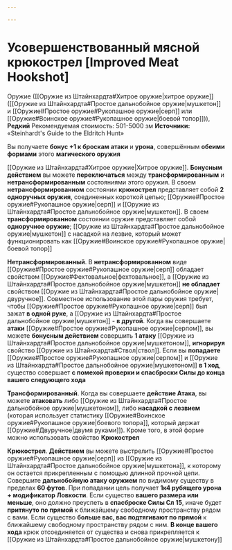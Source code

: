 ```yaml
---

---
```

# Усовершенствованный мясной крюкострел [Improved Meat Hookshot]

Оружие ([[Оружие из Штайнхардта#Хитрое оружие|хитрое оружие]] ([[Оружие из Штайнхардта#Простое дальнобойное оружие|мушкетон]] и [[Оружие#Простое оружие#Рукопашное оружие|серп]] или [[Оружие#Воинское оружие#Рукопашное оружие|боевой топор]])), **Редкий**
Рекомендуемая стоимость: 501-5000 зм
**Источники:** «Steinhardt's Guide to the Eldritch Hunt»

Вы получаете **бонус +1 к броскам атаки** и **урона**, совершённым **обеими формами** этого **магического оружия**

[[Оружие из Штайнхардта#Хитрое оружие|Хитрое оружие]]. **Бонусным действием** вы можете **переключаться** между **трансформированным** и **нетрансформированным** состояниями этого оружия. В своем **нетрансформированном** состоянии **крюкострел** представляет собой **2 одноручных оружия**, соединенных короткой цепью; [[Оружие#Простое оружие#Рукопашное оружие|серп]] и [[Оружие из Штайнхардта#Простое дальнобойное оружие|мушкетон]]. В своем **трансформированном** состоянии оружие представляет собой **одноручное оружие**; [[Оружие из Штайнхардта#Простое дальнобойное оружие|мушкетон]] с насадкой на лезвие, который может функционировать как [[Оружие#Воинское оружие#Рукопашное оружие|боевой топор]]

**Нетрансформированный**. В **нетрансформированном** виде [[Оружие#Простое оружие#Рукопашное оружие|серп]] обладает свойством [[Оружие#Фехтовальное|фехтовальное]], а [[Оружие из Штайнхардта#Простое дальнобойное оружие|мушкетон]] **не обладает** свойством [[Оружие из Штайнхардта#Простое дальнобойное оружие|двуручное]]. Совместное использование этой пары оружия требует, чтобы [[Оружие#Простое оружие#Рукопашное оружие|серп]] был зажат **в одной руке**, а [[Оружие из Штайнхардта#Простое дальнобойное оружие|мушкетон]] - **в другой**. Когда вы совершаете **атаки** [[Оружие#Простое оружие#Рукопашное оружие|серпом]], вы можете **бонусным действием** совершить **1 атаку** [[Оружие из Штайнхардта#Простое дальнобойное оружие|мушкетоном]], **игнорируя** свойство [[Оружие из Штайнхардта#Ствол|ствол]]. Если вы **попадаете** [[Оружие#Простое оружие#Рукопашное оружие|серпом]] и [[Оружие из Штайнхардта#Простое дальнобойное оружие|мушкетоном]] **в 1 ход**, существо совершает **с помехой проверки и спасброски Силы до конца вашего следующего хода**

**Трансформированный**. Когда вы совершаете **действие Атака**, вы можете **атаковать** либо [[Оружие из Штайнхардта#Простое дальнобойное оружие|мушкетоном]], либо **насадкой с лезвием** (которая использует статистику [[Оружие#Воинское оружие#Рукопашное оружие|боевого топора]], который держат [[Оружие#Двуручное|двумя руками]]). Кроме того, в этой форме можно использовать свойство **Крюкострел**

**Крюкострел**. **Действием** вы можете выстрелить [[Оружие#Простое оружие#Рукопашное оружие|серп]] из [[Оружие из Штайнхардта#Простое дальнобойное оружие|мушкетона]], к которому он остается прикрепленным с помощью длинной прочной цепи. Совершите **дальнобойную атаку оружием** по видимому существу в пределах **60 футов**. При попадании цель получает **1к4 рубящего урона + модификатор Ловкости**. Если существо **вашего размера или меньше**, оно должно преуспеть в **спасброске Силы Сл 15**, иначе будет **притянуто по прямой** к ближайшему свободному пространству рядом с вами. Если существо **больше вас, вас подтягивают по прямой** к ближайшему свободному пространству рядом с ним. **В конце вашего хода** крюк отсоединяется от существа и снова прикрепляется к [[Оружие из Штайнхардта#Простое дальнобойное оружие|мушкетону]]